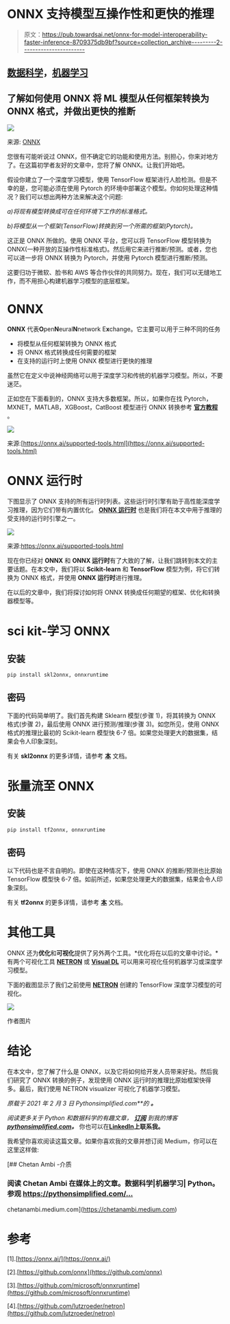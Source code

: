 # ONNX 支持模型互操作性和更快的推理

> 原文：<https://pub.towardsai.net/onnx-for-model-interoperability-faster-inference-8709375db9bf?source=collection_archive---------2----------------------->

## [数据科学](https://towardsai.net/p/category/data-science)，[机器学习](https://towardsai.net/p/category/machine-learning)

## 了解如何使用 ONNX 将 ML 模型从任何框架转换为 ONNX 格式，并做出更快的推断

![](img/e7a5637a44f57e2acde7305c60078b65.png)

来源: [ONNX](https://github.com/onnx/onnx/blob/master/docs/ONNX_logo_main.png)

您很有可能听说过 ONNX，但不确定它的功能和使用方法。别担心，你来对地方了。在这篇初学者友好的文章中，您将了解 ONNX。让我们开始吧。

假设你建立了一个深度学习模型，使用 TensorFlow 框架进行人脸检测。但是不幸的是，您可能必须在使用 Pytorch 的环境中部署这个模型。你如何处理这种情况？我们可以想出两种方法来解决这个问题:

*a)将现有模型转换成可在任何环境下工作的标准格式。*

*b)将模型从一个框架(TensorFlow)转换到另一个所需的框架(Pytorch)。*

这正是 ONNX 所做的。使用 ONNX 平台，您可以将 TensorFlow 模型转换为 ONNX(一种开放的互操作性标准格式)。然后用它来进行推断/预测。或者，您也可以进一步将 ONNX 转换为 Pytorch，并使用 Pytorch 模型进行推断/预测。

这要归功于微软、脸书和 AWS 等合作伙伴的共同努力。现在，我们可以无缝地工作，而不用担心构建机器学习模型的底层框架。

# ONNX

**ONNX** 代表**O**pen**N**eural**N**network E**x**change。它主要可以用于三种不同的任务

*   将模型从任何框架转换为 ONNX 格式
*   将 ONNX 格式转换成任何需要的框架
*   在支持的运行时上使用 ONNX 模型进行更快的推理

虽然它在定义中说神经网络可以用于深度学习和传统的机器学习模型。所以，不要迷茫。

正如您在下面看到的，ONNX 支持大多数框架。所以，如果你在找 Pytorch，MXNET，MATLAB，XGBoost，CatBoost 模型进行 ONNX 转换参考 [**官方教程**](https://github.com/onnx/tutorials#converting-to-onnx-format) 。

![](img/de866ef289d44d4b84dfa982498a6e01.png)

来源:[https://onnx.ai/supported-tools.html](https://onnx.ai/supported-tools.html)

# ONNX 运行时

下图显示了 ONNX 支持的所有运行时列表。这些运行时引擎有助于高性能深度学习推理，因为它们带有内置优化。 [**ONNX 运行时**](https://www.onnxruntime.ai/) 也是我们将在本文中用于推理的受支持的运行时引擎之一。

![](img/d83e5af4d8d8d136892baf6bd05b6c11.png)

来源:https://onnx.ai/supported-tools.html

现在你已经对 **ONNX** 和 **ONNX 运行时**有了大致的了解，让我们跳转到本文的主要话题。在本文中，我们将以 **Scikit-learn** 和 **TensorFlow** 模型为例，将它们转换为 ONNX 格式，并使用 **ONNX 运行时**进行推理。

在以后的文章中，我们将探讨如何将 ONNX 转换成任何期望的框架、优化和转换器模型等。

# sci kit-学习 ONNX

## **安装**

```
pip install skl2onnx, onnxruntime
```

## 密码

下面的代码简单明了。我们首先构建 Sklearn 模型(步骤 1)，将其转换为 ONNX 格式(步骤 2)，最后使用 ONNX 进行预测/推理(步骤 3)。如您所见，使用 ONNX 格式的推理比最初的 Scikit-learn 模型快 6-7 倍。如果您处理更大的数据集，结果会令人印象深刻。

有关 **skl2onnx** 的更多详情，请参考 [**本**](http://onnx.ai/sklearn-onnx/index.html) 文档。

# 张量流至 ONNX

## **安装**

```
pip install tf2onnx, onnxruntime
```

## 密码

以下代码也是不言自明的。即使在这种情况下，使用 ONNX 的推断/预测也比原始 TensorFlow 模型快 6-7 倍。如前所述，如果您处理更大的数据集，结果会令人印象深刻。

有关 **tf2onnx** 的更多详情，请参考 [**本**](https://github.com/onnx/tensorflow-onnx) 文档。

# 其他工具

ONNX 还为**优化**和**可视化**提供了另外两个工具。*优化将在以后的文章中讨论。*有两个可视化工具 [**NETRON**](https://netron.app/) 或 [**Visual DL**](https://www.paddlepaddle.org.cn/paddle/visualdl) 可以用来可视化任何机器学习或深度学习模型。

下面的截图显示了我们之前使用 [**NETRON**](https://netron.app/) 创建的 TensorFlow 深度学习模型的可视化。

![](img/d025fe96b369fdc7ff7a23a22afe6d47.png)

作者图片

# 结论

在本文中，您了解了什么是 ONNX，以及它将如何给开发人员带来好处。然后我们研究了 ONNX 转换的例子，发现使用 ONNX 运行时的推理比原始框架快得多。最后，我们使用 NETRON visualizer 可视化了机器学习模型。

*原载于 2021 年 2 月 3 日 Pythonsimplified.com**的* ***。***

*阅读更多关于 Python 和数据科学的有趣文章，* [***订阅***](https://pythonsimplified.com/home/) *到我的博客*[***pythonsimplified.com***](http://www.pythonsimplified.com/)***。*** 你也可以在[**LinkedIn**](https://www.linkedin.com/in/chetanambi/)**上联系我。**

我希望你喜欢阅读这篇文章。如果你喜欢我的文章并想订阅 Medium，你可以在这里这样做:

[](https://chetanambi.medium.com) [## Chetan Ambi -介质

### 阅读 Chetan Ambi 在媒体上的文章。数据科学|机器学习| Python。参观 https://pythonsimplified.com/…

chetanambi.medium.com](https://chetanambi.medium.com) 

# 参考

[1].[https://onnx.ai/](https://onnx.ai/)

[2].[https://github.com/onnx](https://github.com/onnx)

[3].[https://github.com/microsoft/onnxruntime](https://github.com/microsoft/onnxruntime)

[4].[https://github.com/lutzroeder/netron](https://github.com/lutzroeder/netron)